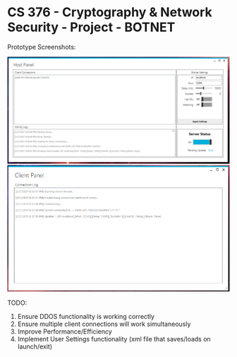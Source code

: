 # CS 376 - Cryptography & Network Security - Project - BOTNET

Prototype Screenshots:

![](images/host1.PNG)
![](images/client1.PNG)

TODO:
1. Ensure DDOS functionality is working correctly
2. Ensure multiple client connections will work simultaneously
3. Improve Performance/Efficiency
4. Implement User Settings functionality (xml file that saves/loads on launch/exit)

